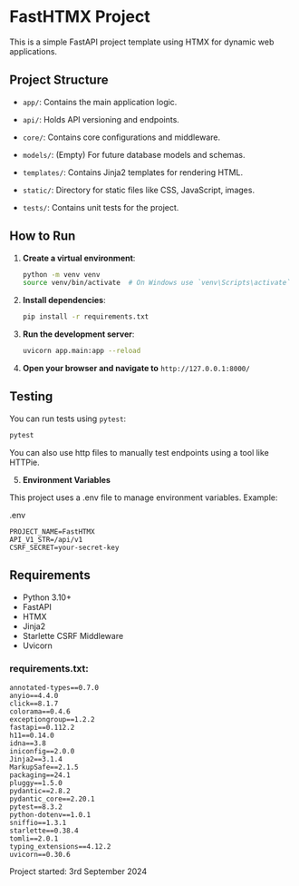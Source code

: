 # FastHTMX Project

This is a simple FastAPI project template using HTMX for dynamic web applications.

## Project Structure

  - `app/`: Contains the main application logic.
  - `api/`: Holds API versioning and endpoints.
  - `core/`: Contains core configurations and middleware.
  - `models/`: (Empty) For future database models and schemas.
  - `templates/`: Contains Jinja2 templates for rendering HTML.
  - `static/`: Directory for static files like CSS, JavaScript, images.

- `tests/`: Contains unit tests for the project.

## How to Run

1. **Create a virtual environment**:

    ```sh
    python -m venv venv
    source venv/bin/activate  # On Windows use `venv\Scripts\activate`
    ```

2. **Install dependencies**:

    ```sh
    pip install -r requirements.txt
    ```

3. **Run the development server**:

    ```sh
    uvicorn app.main:app --reload
    ```

4. **Open your browser and navigate to** `http://127.0.0.1:8000/`

## Testing

You can run tests using `pytest`:

```sh
pytest
```

You can also use http files to manually test endpoints using a tool like HTTPie.

5. **Environment Variables**

This project uses a .env file to manage environment variables. Example:

.env

```text
PROJECT_NAME=FastHTMX
API_V1_STR=/api/v1
CSRF_SECRET=your-secret-key
```

## Requirements
- Python 3.10+
- FastAPI
- HTMX
- Jinja2
- Starlette CSRF Middleware
- Uvicorn

### requirements.txt:

```text
annotated-types==0.7.0
anyio==4.4.0
click==8.1.7
colorama==0.4.6
exceptiongroup==1.2.2
fastapi==0.112.2
h11==0.14.0
idna==3.8
iniconfig==2.0.0
Jinja2==3.1.4
MarkupSafe==2.1.5
packaging==24.1
pluggy==1.5.0
pydantic==2.8.2
pydantic_core==2.20.1
pytest==8.3.2
python-dotenv==1.0.1
sniffio==1.3.1
starlette==0.38.4
tomli==2.0.1
typing_extensions==4.12.2
uvicorn==0.30.6
```

Project started: 3rd September 2024
